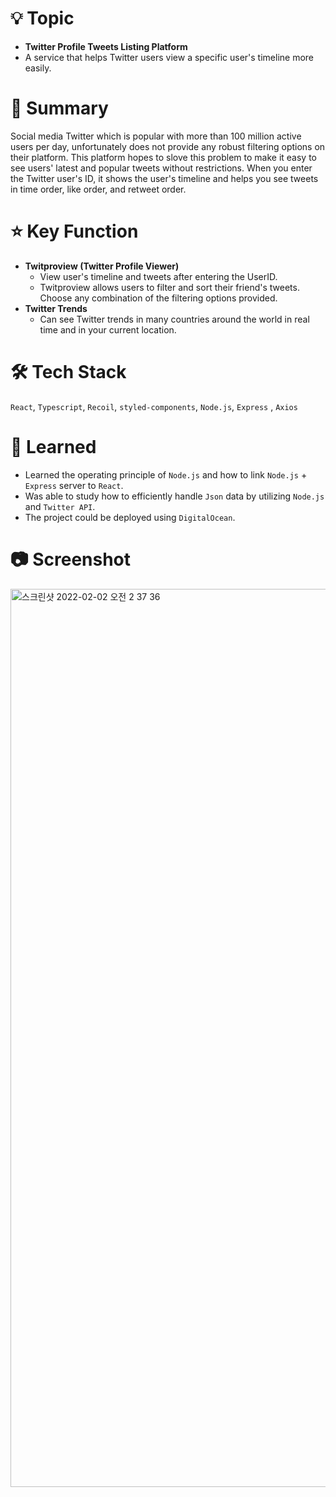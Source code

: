 # 💡 Topic

- **Twitter Profile Tweets Listing Platform**
- A service that helps Twitter users view a specific user's timeline more easily.

# 📝 Summary

Social media Twitter which is popular with more than 100 million active users per day, unfortunately does not provide any robust filtering options on their platform. This platform hopes to slove this problem to make it easy to see users' latest and popular tweets without restrictions. When you enter the Twitter user's ID, it shows the user's timeline and helps you see tweets in time order, like order, and retweet order.

# ⭐️ Key Function

- **Twitproview (Twitter Profile Viewer)**
    - View user's timeline and tweets after entering the UserID.
    - Twitproview allows users to filter and sort their friend's tweets. Choose any combination of the filtering options provided.
- **Twitter Trends**
    - Can see Twitter trends in many countries around the world in real time and in your current location.

# 🛠 Tech Stack

`React`, `Typescript`, `Recoil`, `styled-components`, `Node.js`, `Express` , `Axios`

# 🤔 Learned

- Learned the operating principle of `Node.js` and how to link `Node.js` + `Express` server to `React`.
- Was able to study how to efficiently handle `Json` data by utilizing `Node.js` and `Twitter API`.
- The project could be deployed using `DigitalOcean`.

# 📷 Screenshot

<img width="1437" alt="스크린샷 2022-02-02 오전 2 37 36" src="https://user-images.githubusercontent.com/58925260/152306473-e25d036c-628c-4cda-a4b0-6f52a3c748b1.png">
